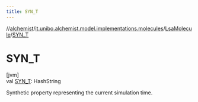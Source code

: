 ```yaml
---
title: SYN_T
---
```

//[alchemist](../../../index.html)/[it.unibo.alchemist.model.implementations.molecules](../index.html)/[LsaMolecule](index.html)/[SYN_T](-s-y-n_-t.html)



# SYN_T



[jvm]\
val [SYN_T](-s-y-n_-t.html): HashString



Synthetic property representing the current simulation time.




